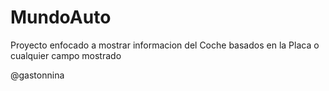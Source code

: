 MundoAuto
=========

Proyecto enfocado a mostrar informacion del Coche basados en la Placa
o cualquier campo mostrado

@gastonnina
